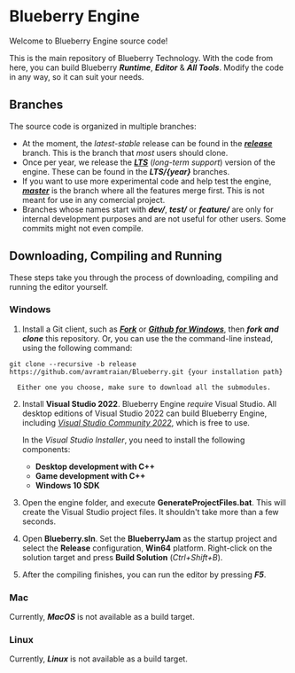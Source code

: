# Blueberry Engine

Welcome to Blueberry Engine source code!

This is the main repository of Blueberry Technology. With the code from here, you can build Blueberry ***Runtime***, ***Editor*** & ***All Tools***. Modify the code in any way, so it can suit your needs.

## Branches

The source code is organized in multiple branches:
*    At the moment, the *latest-stable* release can be found in the [***release***](https://github.com/avramtraian/Blueberry/tree/release) branch. This is the branch that *most* users should clone.
*    Once per year, we release the [***LTS***](https://github.com/avramtraian/Blueberry/tree/LTS/2022) (*long-term support*) version of the engine. These can be found in the ***LTS/{year}*** branches.
*    If you want to use more experimental code and help test the engine, [***master***](https://github.com/avramtraian/Blueberry/tree/master) is the branch where all the features merge first. This is not meant for use in any comercial project.
*    Branches whose names start with ***dev/***, ***test/*** or ***feature/*** are only for internal development purposes and are not useful for other users. Some commits might not even compile.
 
## Downloading, Compiling and Running
 
 These steps take you through the process of downloading, compiling and running the editor yourself.
 
### Windows

1.   Install a Git client, such as [***Fork***](https://git-fork.com/) or [***Github for Windows***](https://desktop.github.com/), then ***fork and clone*** this repository. Or, you can use the the command-line instead, using the following command:
```
git clone --recursive -b release https://github.com/avramtraian/Blueberry.git {your installation path}
```
      Either one you choose, make sure to download all the submodules.
      
2.    Install **Visual Studio 2022**. Blueberry Engine *require* Visual Studio. All desktop editions of Visual Studio 2022 can build Blueberry Engine, including [*Visual Studio Community 2022*](https://visualstudio.microsoft.com/vs/community/), which is free to use.

      In the *Visual Studio Installer*, you need to install the following components:
      * **Desktop development with C++**
      * **Game development with C++**
      * **Windows 10 SDK**
      
3.    Open the engine folder, and execute **GenerateProjectFiles.bat**. This will create the Visual Studio project files. It shouldn't take more than a few seconds.

4.    Open **Blueberry.sln**. Set the **BlueberryJam** as the startup project and select the **Release** configuration, **Win64** platform. Right-click on the solution target and press **Build Solution** (*Ctrl+Shift+B*).

5.    After the compiling finishes, you can run the editor by pressing ***F5***.

### Mac

Currently, ***MacOS*** is not available as a build target.

### Linux

Currently, ***Linux*** is not available as a build target.